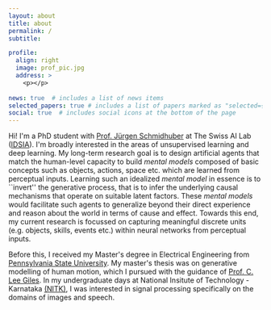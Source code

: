 ```yaml
---
layout: about
title: about
permalink: /
subtitle:

profile:
  align: right
  image: prof_pic.jpg
  address: >
    <p></p>
    
news: true  # includes a list of news items
selected_papers: true # includes a list of papers marked as "selected={true}"
social: true  # includes social icons at the bottom of the page
---
```


Hi! I'm a PhD student with [Prof. Jürgen Schmidhuber](https://people.idsia.ch/~juergen/) at The Swiss AI Lab ([IDSIA](https://www.idsia.ch/)). I'm broadly interested in the areas of unsupervised learning and deep learning. 
My long-term research goal is to design artificial agents that match the human-level capacity to build *mental models* composed of basic concepts such as objects, actions, space etc. which are learned from perceptual inputs. 
Learning such an idealized *mental model* in essence is to ``invert'' the generative process, that is to infer the underlying causal mechanisms that operate on suitable latent factors. 
These *mental models* would facilitate such agents to generalize beyond their direct experience and reason about the world in terms of cause and effect. 
Towards this end, my current research is focussed on capturing meaningful discrete units (e.g. objects, skills, events etc.) within neural networks from perceptual inputs. 

Before this, I received my Master's degree in Electrical Engineering from [Pennsylvania State University](https://www.psu.edu/). My master's thesis was on generative modelling of human motion, which I pursued with the guidance of [Prof. C. Lee Giles](http://clgiles.ist.psu.edu/). 
In my undergraduate days at National Insitute of Technology - Karnataka [(NITK)](https://www.nitk.ac.in/), I was interested in signal processing specifically on the domains of images and speech.
